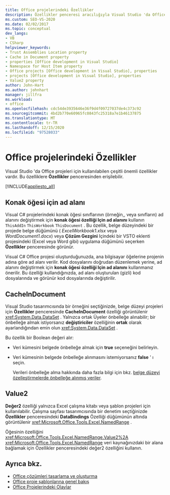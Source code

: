 ```yaml
---
title: Office projelerindeki Özellikler
description: Özellikler penceresi aracılığıyla Visual Studio 'da Office projeleri için kullanılabilen özellikler hakkında bilgi edinin.
ms.custom: SEO-VS-2020
ms.date: 02/02/2017
ms.topic: conceptual
dev_langs:
- VB
- CSharp
helpviewer_keywords:
- Trust Assemblies Location property
- Cache in Document property
- properties [Office development in Visual Studio]
- Namespace for Host Item property
- Office projects [Office development in Visual Studio], properties
- projects [Office development in Visual Studio], properties
- Value2 property
author: John-Hart
ms.author: johnhart
manager: jillfra
ms.workload:
- office
ms.openlocfilehash: cdc54de3935646e36f9d4f09727037de4c373c92
ms.sourcegitcommit: 4bd2b770e60965fc0843fc25318a7e1b46137875
ms.translationtype: MT
ms.contentlocale: tr-TR
ms.lasthandoff: 12/15/2020
ms.locfileid: "97528033"
---
```

# <a name="properties-in-office-projects"></a>Office projelerindeki Özellikler
  Visual Studio 'da Office projeleri için kullanılabilen çeşitli önemli özellikler vardır. Bu özelliklere **Özellikler** penceresinden erişilebilir.

 [!INCLUDE[appliesto_all](../vsto/includes/appliesto-all-md.md)]

## <a name="namespace-for-host-item"></a>Konak öğesi için ad alanı
 Visual C# projelerindeki konak öğesi sınıflarının (örneğin,, veya sınıfların) ad alanını değiştirmek için **konak öğesi özelliği Için ad alanını** kullanın `ThisAddIn` `ThisWorkbook` `ThisDocument` . Bu özellik, belge düzeyindeki bir projede belge düğümünü ( *ExcelWorkbook1.xlsx* veya *WordDocument1.docx*) veya **Çözüm Gezgini** Içindeki bir VSTO eklenti projesindeki (Excel veya Word gibi) uygulama düğümünü seçerken **Özellikler** penceresinde görünür.

 Visual C# Office projesi oluşturduğunuzda, ana bilgisayar öğelerine projenin adına göre ad alanı verilir. Kod dosyalarını doğrudan düzenlemek yerine, ad alanını değiştirmek için **konak öğesi özelliği Için ad alanını** kullanmanız önerilir. Bu özelliği kullandığınızda, ad alanı oluşturulan (gizli) kod dosyalarında ve görünür kod dosyalarında değiştirilir.

## <a name="cacheindocument"></a>CacheInDocument
 Visual Studio tasarımcısında bir örneğini seçtiğinizde, belge düzeyi projeleri için **Özellikler** penceresinde **CacheInDocument** özelliği görüntülenir <xref:System.Data.DataSet> . Yalnızca ortak Üyeler önbelleğe alınabilir; bir önbelleğe almak istiyorsanız **değiştiriciler** özelliğinin **ortak** olarak ayarlandığından emin olun <xref:System.Data.DataSet> .

 Bu özellik bir Boolean değeri alır:

- Veri kümesini belgede önbelleğe almak için **true** seçeneğini belirleyin.

- Veri kümesinin belgede önbelleğe alınmasını istemiyorsanız **false** ' ı seçin.

  Verileri önbelleğe alma hakkında daha fazla bilgi için bkz. [belge düzeyi özelleştirmelerde önbelleğe alınmış veriler](../vsto/cached-data-in-document-level-customizations.md).

## <a name="value2"></a>Value2
 **Değer2** özelliği yalnızca Excel çalışma kitabı veya şablon projeleri için kullanılabilir. Çalışma sayfası tasarımcısında bir denetim seçtiğinizde **Özellikler** penceresindeki **DataBindings** Özelliği düğümünün altında görüntülenir <xref:Microsoft.Office.Tools.Excel.NamedRange> .

 Öğesinin özelliğini   <xref:Microsoft.Office.Tools.Excel.NamedRange.Value2%2A> <xref:Microsoft.Office.Tools.Excel.NamedRange> veri kaynağınızdaki bir alana bağlamak için Özellikler penceresindeki değer2 özelliğini kullanın.

## <a name="see-also"></a>Ayrıca bkz.
- [Office çözümleri tasarlama ve oluşturma](../vsto/designing-and-creating-office-solutions.md)
- [Office proje şablonlarına genel bakış](../vsto/office-project-templates-overview.md)
- [Office Projelerindeki Olaylar](../vsto/events-in-office-projects.md)
